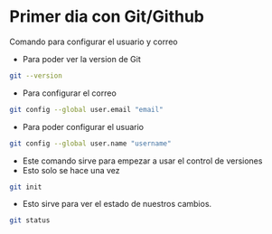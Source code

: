 # Primer dia con Git/Github

Comando para configurar el usuario y correo

* Para poder ver la version de Git 

~~~bash
git --version
~~~

* Para configurar el correo

~~~bash
git config --global user.email "email"
~~~

* Para poder configurar el usuario

~~~bash
git config --global user.name "username"
~~~ 

* Este comando sirve para empezar a usar el control de versiones 
* Esto solo se hace una vez 

~~~bash
git init
~~~

* Esto sirve para ver el estado de nuestros cambios.

~~~bash
git status
~~~